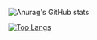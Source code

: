 
<!-- [![Anurag's GitHub stats](https://github-readme-stats.vercel.app/api?hide=issues&username=navidakbari&count_private=true&&include_all_commits=true&show_icons=true&theme=cobalt)](https://github.com/anuraghazra/github-readme-stats)
[![Top Langs](https://github-readme-stats.vercel.app/api/top-langs/?username=navidakbari&layout=compact&langs_count=9&hide=MATLAB,HTML,jupyter%20notebook&theme=cobalt)](https://github.com/anuraghazra/github-readme-stats)
 -->


![Anurag's GitHub stats](https://github-readme-stats.vercel.app/api?username=navidakbari&show_icons=true&theme=cobalt&include_all_commits=true&count_private=true&hide=contribs,prs)

[![Top Langs](https://github-readme-stats.vercel.app/api/top-langs/?username=navidakbari&layout=compact&&langs_count=8&hide=MATLAB,Makefile,Alloy,HTML,jupyter%20notebook&theme=cobalt)](https://github.com/anuraghazra/github-readme-stats)
